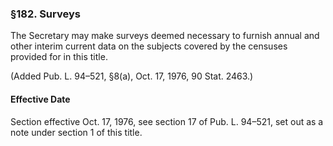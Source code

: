 ### §182. Surveys ###

The Secretary may make surveys deemed necessary to furnish annual and other interim current data on the subjects covered by the censuses provided for in this title.

(Added Pub. L. 94–521, §8(a), Oct. 17, 1976, 90 Stat. 2463.)

#### Effective Date ####

Section effective Oct. 17, 1976, see section 17 of Pub. L. 94–521, set out as a note under section 1 of this title.